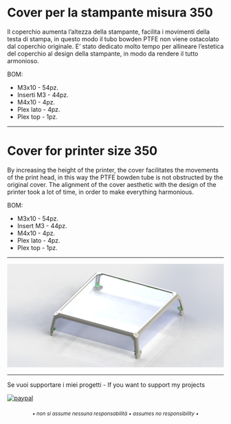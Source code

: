 # Cover per la stampante misura 350

Il coperchio aumenta l’altezza della stampante, facilita i movimenti della testa di stampa, in questo modo il tubo bowden PTFE non viene ostacolato dal coperchio originale. E’ stato dedicato molto tempo per allineare l’estetica del coperchio al design della stampante, in modo da rendere il tutto armonioso.

BOM:
- M3x10 - 54pz.
- Inserti M3 - 44pz.
- M4x10 - 4pz.
- Plex lato - 4pz.
- Plex top - 1pz.

---

# Cover for printer size 350

By increasing the height of the printer, the cover facilitates the movements of the print head, in this way the PTFE bowden tube is not obstructed by the original cover. The alignment of the cover aesthetic with the design of the printer took a lot of time, in order to make everything harmonious.

BOM:
- M3x10 - 54pz.
- Insert M3 - 44pz.
- M4x10 - 4pz.
- Plex lato - 4pz.
- Plex top - 1pz.

---

![1](Image/Cover_350.jpg)

---

Se vuoi supportare i miei progetti - If you want to support my projects

[![paypal](https://www.paypalobjects.com/en_US/i/btn/btn_donate_LG.gif)](https://www.paypal.com/donate/?business=WEP7ZAT7WRN88&no_recurring=0&currency_code=EUR)  
<p align="center"><sub><em>• non si assume nessuna responsabilità • assumes no responsibility •</em></sub></p>
